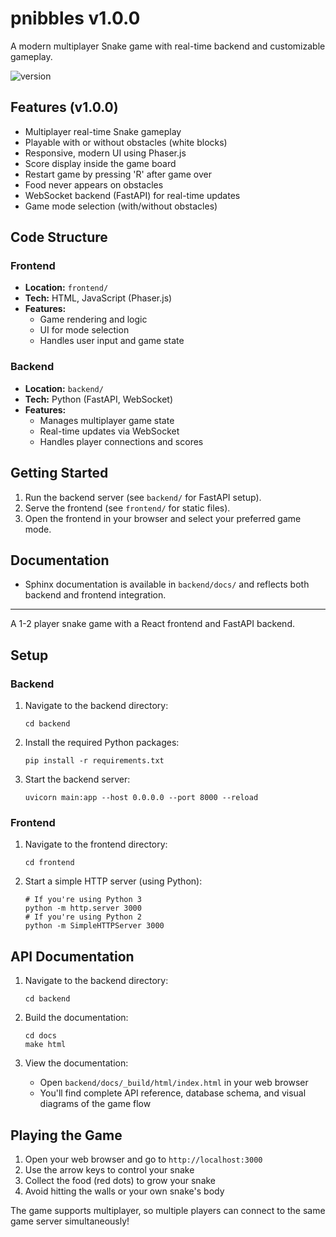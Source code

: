 # pnibbles v1.0.0

A modern multiplayer Snake game with real-time backend and customizable gameplay.

![version](https://img.shields.io/badge/version-v1.0.0-blue)

## Features (v1.0.0)
- Multiplayer real-time Snake gameplay
- Playable with or without obstacles (white blocks)
- Responsive, modern UI using Phaser.js
- Score display inside the game board
- Restart game by pressing 'R' after game over
- Food never appears on obstacles
- WebSocket backend (FastAPI) for real-time updates
- Game mode selection (with/without obstacles)

## Code Structure

### Frontend
- **Location:** `frontend/`
- **Tech:** HTML, JavaScript (Phaser.js)
- **Features:**
  - Game rendering and logic
  - UI for mode selection
  - Handles user input and game state

### Backend
- **Location:** `backend/`
- **Tech:** Python (FastAPI, WebSocket)
- **Features:**
  - Manages multiplayer game state
  - Real-time updates via WebSocket
  - Handles player connections and scores

## Getting Started

1. Run the backend server (see `backend/` for FastAPI setup).
2. Serve the frontend (see `frontend/` for static files).
3. Open the frontend in your browser and select your preferred game mode.

## Documentation
- Sphinx documentation is available in `backend/docs/` and reflects both backend and frontend integration.

---

A 1-2 player snake game with a React frontend and FastAPI backend.

## Setup

### Backend
1. Navigate to the backend directory:
   ```
   cd backend
   ```

2. Install the required Python packages:
   ```
   pip install -r requirements.txt
   ```

3. Start the backend server:
   ```
   uvicorn main:app --host 0.0.0.0 --port 8000 --reload
   ```

### Frontend
1. Navigate to the frontend directory:
   ```
   cd frontend
   ```

2. Start a simple HTTP server (using Python):
   ```
   # If you're using Python 3
   python -m http.server 3000
   # If you're using Python 2
   python -m SimpleHTTPServer 3000
   ```

## API Documentation
1. Navigate to the backend directory:
   ```
   cd backend
   ```

2. Build the documentation:
   ```
   cd docs
   make html
   ```

3. View the documentation:
   - Open `backend/docs/_build/html/index.html` in your web browser
   - You'll find complete API reference, database schema, and visual diagrams of the game flow

## Playing the Game
1. Open your web browser and go to `http://localhost:3000`
2. Use the arrow keys to control your snake
3. Collect the food (red dots) to grow your snake
4. Avoid hitting the walls or your own snake's body

The game supports multiplayer, so multiple players can connect to the same game server simultaneously!
